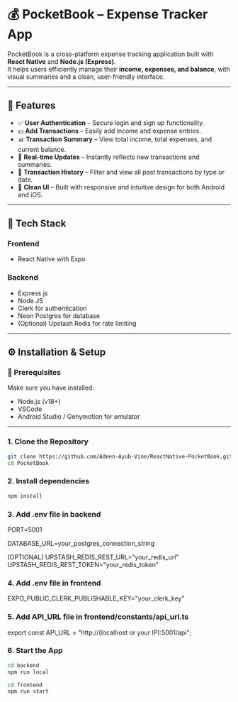 # 💰 PocketBook – Expense Tracker App

PocketBook is a cross-platform expense tracking application built with **React Native** and **Node.js (Express)**.  
It helps users efficiently manage their **income, expenses, and balance**, with visual summaries and a clean, user-friendly interface.

---

## 📱 Features

- ✅ **User Authentication** – Secure login and sign up functionality.  
- 💵 **Add Transactions** – Easily add income and expense entries.  
- 📊 **Transaction Summary** – View total income, total expenses, and current balance.  
- 🔁 **Real-time Updates** – Instantly reflects new transactions and summaries.  
- 🧾 **Transaction History** – Filter and view all past transactions by type or date.  
- 🌈 **Clean UI** – Built with responsive and intuitive design for both Android and iOS.  

---

## 🧠 Tech Stack

### **Frontend**
- React Native with Expo 

### **Backend**
- Express.js 
- Node JS 
- Clerk for authentication 
- Neon Postgres for database
- (Optional) Upstash Redis for rate limiting  

---

## ⚙️ Installation & Setup

### 🔹 Prerequisites
Make sure you have installed:
- Node.js (v18+)
- VSCode 
- Android Studio / Genymotion for emulator

---

### 1. Clone the Repository
   ```bash
   git clone https://github.com/Adeen-Ayub-Vine/ReactNative-PocketBook.git
   cd PocketBook
   ```

### 2. Install dependencies

   ```bash
   npm install
   ```

### 3. Add .env file in backend

PORT=5001

DATABASE_URL=your_postgres_connection_string

(OPTIONAL)
UPSTASH_REDIS_REST_URL="your_redis_url"
UPSTASH_REDIS_REST_TOKEN="your_redis_token"

### 4. Add .env file in frontend

EXPO_PUBLIC_CLERK_PUBLISHABLE_KEY="your_clerk_key"

### 5. Add API_URL file in frontend/constants/api_url.ts

export const API_URL = "http://(localhost or your IP):5001/api";

### 6. Start the App

   ```bash
   cd backend
   npm run local
   ```

   ```bash
   cd frontend
   npm run start
   ```
